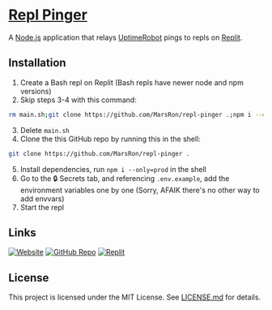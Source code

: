 # [Repl Pinger](https://github.com/MarsRon/repl-pinger)

A [Node.js](https://nodejs.org) application that relays [UptimeRobot](https://uptimerobot.com) pings to repls on [Replit](https://replit.com).

## Installation

1. Create a Bash repl on Replit (Bash repls have newer node and npm versions)
2. Skip steps 3-4 with this command:
```sh
rm main.sh;git clone https://github.com/MarsRon/repl-pinger .;npm i --only=prod
```
3. Delete `main.sh`
4. Clone the this GitHub repo by running this in the shell:
```sh
git clone https://github.com/MarsRon/repl-pinger .
```
5. Install dependencies, run `npm i --only=prod` in the shell
6. Go to the 🔒 Secrets tab, and referencing `.env.example`, add the environment variables one by one (Sorry, AFAIK there's no other way to add envvars)
7. Start the repl
## Links

[![Website](https://img.shields.io/badge/website-%232356ff.svg?style=for-the-badge)](https://marsron.github.io/repl-pinger/)
[![GitHub Repo](https://img.shields.io/badge/github%20repo-%23181711.svg?logo=github&style=for-the-badge&logoColor=white)](https://github.com/MarsRon/repl-pinger#readme)
[![Replit](https://img.shields.io/badge/replit-%23667881.svg?&logo=repl.it&style=for-the-badge&logoColor=white)](https://replit.com/@MarsRon/repl-pinger)

## License

This project is licensed under the MIT License. See [LICENSE.md](https://github.com/MarsRon/repl-pinger/blob/master/LICENSE.md) for details.
